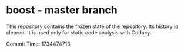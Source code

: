 # boost - master branch

This repository contains the frozen state of the repository.
Its history is cleared. It is used only for static code
analysis with Codacy.

Commit Time: 1734474713